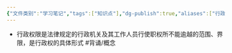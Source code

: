 ```yaml
---
{"文件类别":"学习笔记","tags":["知识点"],"dg-publish":true,"aliases":["行政权力范围"],"permalink":"/学习笔记/知识点cheese/行政权限/","dgPassFrontmatter":true,"created":"2024-09-12T15:48:15.962+08:00","updated":"2024-09-12T15:49:14.561+08:00"}
---
```


- 行政权限是法律规定的行政机关及其工作人员行使职权所不能逾越的范围、界限，是行政权的具体形式 #背诵/概念 